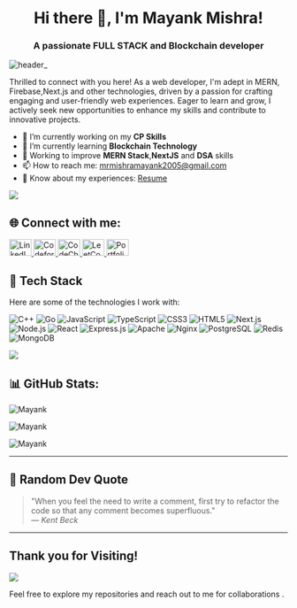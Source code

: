 <h1 align="center">Hi there 👋, I'm Mayank Mishra!</h1>
<h3 align="center">A passionate FULL STACK and Blockchain developer</h3>

![header_](https://user-images.githubusercontent.com/80106274/155994781-7c22a80e-99b6-4e2e-a288-a706e1818289.png)

Thrilled to connect with you here! As a web developer, I'm adept in MERN, Firebase,Next.js and other technologies, driven by a passion for crafting engaging and user-friendly web experiences. Eager to learn and grow, I actively seek new opportunities to enhance my skills and contribute to innovative projects.

- 🔭 I’m currently working on my **CP Skills**
- 🌱 I’m currently learning **Blockchain Technology**
- 💬 Working to improve **MERN Stack**,**NextJS** and **DSA** skills
- 📫 How to reach me: [mrmishramayank2005@gmail.com](mailto:mrmishramayank2005@gmail.com)
- 📄 Know about my experiences: [Resume](https://drive.google.com/file/d/1oDUM0xyxtE1-DsVioefYcczOHv5F6bJH/view?usp=sharing)



<img align="center" src="https://user-images.githubusercontent.com/73097560/115834477-dbab4500-a447-11eb-908a-139a6edaec5c.gif"/>

## 🌐 Connect with me:

<p align="left">
  <a href="https://www.linkedin.com/in/mayank-mishra-5372112ab/" target="_blank">
    <img src="https://raw.githubusercontent.com/rahuldkjain/github-profile-readme-generator/master/src/images/icons/Social/linked-in-alt.svg" alt="LinkedIn" height="30" width="40" />
  </a>
  <a href="https://codeforces.com/profile/Mayank05Mishra" target="_blank">
    <img src="https://raw.githubusercontent.com/rahuldkjain/github-profile-readme-generator/master/src/images/icons/Social/codeforces.svg" alt="Codeforces" height="30" width="40" />
  </a>
  <a href="https://www.codechef.com/users/mrmmishra" target="_blank">
    <img src="https://cdn.codechef.com/images/cc-logo.svg" alt="CodeChef" height="30" width="40" />
  </a>
  <a href="https://leetcode.com/Mayank_Mishra2005" target="_blank">
    <img src="https://upload.wikimedia.org/wikipedia/commons/1/19/LeetCode_logo_black.png" alt="LeetCode" height="30" width="40" />
  </a>
  <a href="https://my-portfolio-beta-five-30.vercel.app/" target="_blank">
    <img src="https://img.icons8.com/ios-filled/50/FFFFFF/portfolio.png" alt="Portfolio" height="30" width="40" />
  </a>
</p>

## 🚀 Tech Stack
Here are some of the technologies I work with:

![C++](https://img.shields.io/badge/-C++-00599C?style=flat-square&logo=c%2B%2B&logoColor=white)
![Go](https://img.shields.io/badge/-Go-00ADD8?style=flat-square&logo=go&logoColor=white)
![JavaScript](https://img.shields.io/badge/-JavaScript-F7DF1E?style=flat-square&logo=javascript&logoColor=black)
![TypeScript](https://img.shields.io/badge/-TypeScript-3178C6?style=flat-square&logo=typescript&logoColor=white)
![CSS3](https://img.shields.io/badge/-CSS3-1572B6?style=flat-square&logo=css3)
![HTML5](https://img.shields.io/badge/-HTML5-E34F26?style=flat-square&logo=html5&logoColor=white)
![Next.js](https://img.shields.io/badge/-Next.js-000000?style=flat-square&logo=nextdotjs&logoColor=white)
![Node.js](https://img.shields.io/badge/-Node.js-339933?style=flat-square&logo=node.js&logoColor=white)
![React](https://img.shields.io/badge/-React-20232A?style=flat-square&logo=react)
![Express.js](https://img.shields.io/badge/-Express.js-404D59?style=flat-square&logo=express)
![Apache](https://img.shields.io/badge/-Apache-D22128?style=flat-square&logo=apache&logoColor=white)
![Nginx](https://img.shields.io/badge/-Nginx-269539?style=flat-square&logo=nginx&logoColor=white)
![PostgreSQL](https://img.shields.io/badge/-PostgreSQL-316192?style=flat-square&logo=postgresql&logoColor=white)
![Redis](https://img.shields.io/badge/-Redis-DC382D?style=flat-square&logo=redis&logoColor=white)
![MongoDB](https://img.shields.io/badge/-MongoDB-4EA94B?style=flat-square&logo=mongodb&logoColor=white)

<img align="center" src="https://user-images.githubusercontent.com/73097560/115834477-dbab4500-a447-11eb-908a-139a6edaec5c.gif"/>

## 📊 GitHub Stats:

<p align="left">
  <img src="https://github-readme-stats.vercel.app/api?username=M-ayank2005&show_icons=true&locale=en&theme=tokyonight" alt="Mayank" />
</p>

<p align="left">
  <img src="https://github-readme-streak-stats.vercel.app?user=M-ayank2005&theme=tokyonight" alt="Mayank" />
</p>


<p align="left">
  <img src="https://github-readme-stats.vercel.app/api/top-langs?username=M-ayank2005&show_icons=true&locale=en&layout=compact&theme=tokyonight" alt="Mayank" />
</p>



---

## 💬 Random Dev Quote
> "When you feel the need to write a comment, first try to refactor the code so that any comment becomes superfluous."  
— *Kent Beck*

---



## Thank you for Visiting!
![](https://komarev.com/ghpvc/?username=your-github-M-ayank2005)

Feel free to explore my repositories and reach out to me for collaborations .
